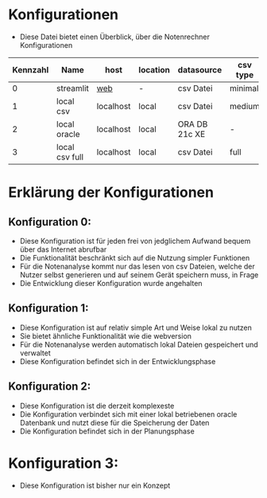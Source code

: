 # Konfigurationen
- Diese Datei bietet einen Überblick, über die Notenrechner Konfigurationen


| Kennzahl | Name           | host                                         | location | datasource    | csv type | status  |update/refernce |
|----------|----------------|----------------------------------------------|----------|---------------|----------|---------|----------------|
| 0        | streamlit      | [web](https://notenrechner.streamlitapp.com) | -        | csv Datei     | minimal  | HALTED  |                |
| 1        | local csv      | localhost                                    | local    | csv Datei     | medium   | DEV     |                |
| 2        | local oracle   | localhost                                    | local    | ORA DB 21c XE | -        | PLANING |                |
| 3        | local csv full | localhost                                    | local    | csv Datei     | full     | CONCEPT |                |


# Erklärung der Konfigurationen

## Konfiguration 0:
- Diese Konfiguration ist für jeden frei von jedglichem Aufwand bequem über das Internet abrufbar
- Die Funktionalität beschränkt sich auf die Nutzung simpler Funktionen
- Für die Notenanalyse kommt nur das lesen von csv Dateien, welche der Nutzer selbst generieren und auf seinem Gerät speichern muss, in Frage
- Die Entwicklung dieser Konfiguration wurde angehalten


## Konfiguration 1:
- Diese Konfiguration ist auf relativ simple Art und Weise lokal zu nutzen
- Sie bietet ähnliche Funktionalität wie die webversion
- Für die Notenanalyse werden automatisch lokal Dateien gespeichert und verwaltet
- Diese Konfiguration befindet sich in der Entwicklungsphase


## Konfiguration 2:
- Diese Konfiguration ist die derzeit komplexeste
- Die Konfiguration verbindet sich mit einer lokal betriebenen oracle Datenbank und nutzt diese für die Speicherung der Daten
- Die Konfiguration befindet sich in der Planungsphase


# Konfiguration 3:
- Diese Konfiguration ist bisher nur ein Konzept

